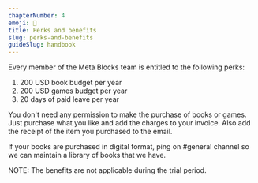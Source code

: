 ```yaml
---
chapterNumber: 4
emoji: 🌸
title: Perks and benefits
slug: perks-and-benefits
guideSlug: handbook
---
```

Every member of the Meta Blocks team is entitled to the following perks:

1. 200 USD book budget per year
2. 200 USD games budget per year
3. 20 days of paid leave per year

You don't need any permission to make the purchase of books or games. Just purchase what you like and add the charges to your invoice. Also add the receipt of the item you purchased to the email.

If your books are purchased in digital format, ping on #general channel so we can maintain a library of books that we have.

NOTE: The benefits are not applicable during the trial period.